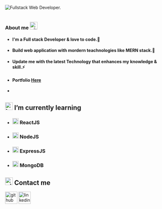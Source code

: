 <!-- cover Image -->
![Fullstack Web Developer.](https://i.ibb.co/HTKNDMx/Your-ptaragrarph-text-3.png)

<!-- About me -->
# 
### About me <img src='https://cdn-icons-png.flaticon.com/512/725/725105.png' alt='github' height='25'>
* #### I'm a Full stack Developer & love to code.🌱
* #### Build web application with mordern teachnologies like MERN stack.🔭
* #### Update me with the latest Technology that enhances my knowledge & skill.⚡
* #### Portfolio [Here](https://www.linkedin.com/innahid-pavel-chowdhury-066a64107//)
* 

<!-- Learning part -->
## <img src='https://cdn-icons.flaticon.com/png/512/1903/premium/1903172.png?token=exp=1638359903~hmac=2743c01721ee8bc457374f86891c80f0' alt='learning' height='25'> I’m currently learning 
* ###  <img src='https://cdn-icons-png.flaticon.com/512/1260/1260667.png' alt='github' height='20'> ReactJS
* ###  <img src='https://cdn-icons-png.flaticon.com/512/919/919825.png' alt='github' height='20'> NodeJS
* ###  <img src='https://cdn-icons-png.flaticon.com/512/3523/3523020.png' alt='github' height='20'> ExpressJS
* ###  <img src='https://img.icons8.com/color/2x/mongodb.png' alt='github' height='20'> MongoDB




<!-- Contact me -->
## <img src='https://cdn-icons-png.flaticon.com/512/736/736110.png' alt='github' height='25'>  Contact me
<!-- Social Icon Pe=art -->
[<img src='https://cdn.jsdelivr.net/npm/simple-icons@3.0.1/icons/github.svg' alt='github' height='40'>](https://github.com/nahidpavelc)  [<img src='https://cdn.jsdelivr.net/npm/simple-icons@3.0.1/icons/linkedin.svg' alt='linkedin' height='40'>](https://www.linkedin.com/innahid-pavel-chowdhury-066a64107//)  


  

<!--
**nahidpavelc/nahidpavelc** is a ✨ _special_ ✨ repository because its `README.md` (this file) appears on your GitHub profile.

Here are some ideas to get you started:

- 🔭 I’m currently working on ...
- 🌱 I’m currently learning ...
- 👯 I’m looking to collaborate on ...
- 🤔 I’m looking for help with ...
- 💬 Ask me about ...
- 📫 How to reach me: ...
- 😄 Pronouns: ...
- ⚡ Fun fact: ...
-->
